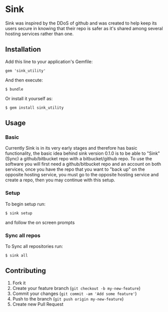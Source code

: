 # Sink

Sink was inspired by the DDoS of github and was created to help keep its users secure in knowing that their repo is safer as it's shared among several hosting services rather than one.

## Installation

Add this line to your application's Gemfile:

    gem 'sink_utility'

And then execute:

    $ bundle

Or install it yourself as:

    $ gem install sink_utility

## Usage

### Basic
Currently Sink is in its very early stages and therefore has basic functionality, the basic idea behind sink version 0.1.0 is to be able to "Sink" (Sync) a github/bitbucket repo with a bitbucket/github repo. To use the software you will first need a github/bitbucket repo and an account on both services, once you have the repo that you want to "back up" on the opposite hosting service, you must go to the opposite hosting service and create a repo, then you may continue with this setup.


### Setup
To begin setup run:

    $ sink setup

and follow the on screen prompts

### Sync all repos
To Sync all repositories run:

    $ sink all

## Contributing

1. Fork it
2. Create your feature branch (`git checkout -b my-new-feature`)
3. Commit your changes (`git commit -am 'Add some feature'`)
4. Push to the branch (`git push origin my-new-feature`)
5. Create new Pull Request
